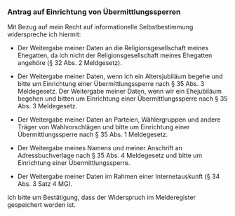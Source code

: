 ### Antrag auf Einrichtung von Übermittlungssperren

Mit Bezug auf mein Recht auf informationelle Selbstbestimmung widerspreche ich hiermit:

+ Der Weitergabe meiner Daten an die Religionsgesellschaft meines Ehegatten, da ich nicht der Religionsgesellschaft meines Ehegatten angehöre (§ 32 Abs. 2 Meldgesetz).

+ Der Weitergabe meiner Daten, wenn ich ein Altersjubiläum begehe und bitte um Einrichtung einer Übermittlungssperre nach § 35 Abs. 3 Meldegesetz. Der Weitergabe meiner Daten, wenn wir ein Ehejubiläum begehen und bitten um Einrichtung einer Übermittlungssperre nach § 35 Abs. 3 Meldegesetz.

+ Der Weitergabe meiner Daten an Parteien, Wählergruppen und andere Träger von Wahlvorschlägen und bitte um Einrichtung einer Übermittlungssperre nach § 35 Abs. 1 Meldegesetz.

+ Der Weitergabe meines Namens und meiner Anschrift an Adressbuchverlage nach § 35 Abs. 4 Meldegesetz und bitte um Einrichtung einer Übermittlungssperre.

+ Der Weitergabe meiner Daten im Rahmen einer Internetauskunft (§ 34 Abs. 3 Satz 4 MG).

Ich bitte um Bestätigung, dass der Widerspruch im Melderegister gespeichert worden ist.

